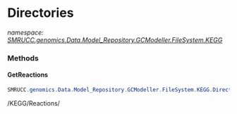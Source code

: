﻿# Directories
_namespace: [SMRUCC.genomics.Data.Model_Repository.GCModeller.FileSystem.KEGG](./index.md)_





### Methods

#### GetReactions
```csharp
SMRUCC.genomics.Data.Model_Repository.GCModeller.FileSystem.KEGG.Directories.GetReactions
```
/KEGG/Reactions/


